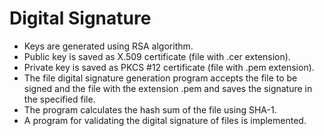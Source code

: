 # Digital Signature

<ul>
  <li>Keys are generated using RSA algorithm.</li>
  <li>Public key is saved as X.509 certificate (file with .cer extension).</li>
  <li>Private key is saved as PKCS #12 certificate (file with .pem extension).</li>
  <li>The file digital signature generation program accepts the file to be signed and the file with the extension .pem and saves the signature in the specified file.</li>
  <li>The program calculates the hash sum of the file using SHA-1.</li>
  <li>A program for validating the digital signature of files is implemented.</li>
</ul>

